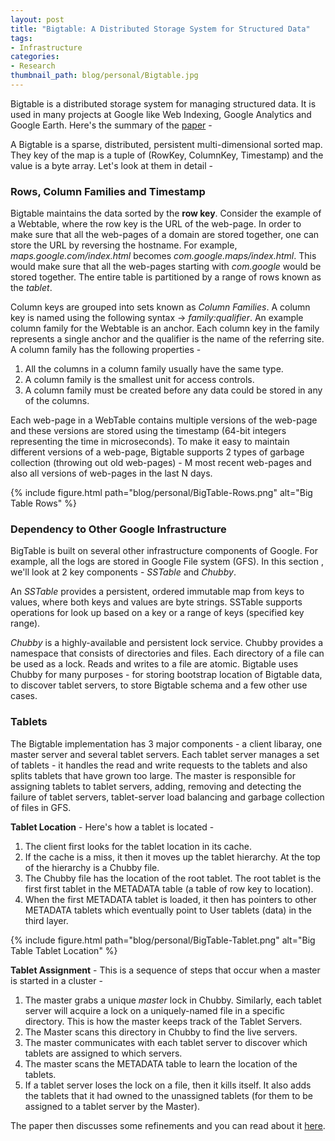 ```yaml
---
layout: post
title: "Bigtable: A Distributed Storage System for Structured Data"
tags:
- Infrastructure
categories:
- Research
thumbnail_path: blog/personal/Bigtable.jpg
---
```


Bigtable is a distributed storage system for managing structured data. It is used in many projects at Google like Web Indexing, Google Analytics and Google Earth. Here's the summary of the [paper](http://research.google.com/archive/bigtable-osdi06.pdf) - 

A Bigtable is a sparse, distributed, persistent multi-dimensional sorted map. They key of the map is a tuple of (RowKey, ColumnKey, Timestamp) and the value is a byte array. Let's look at them in detail - 

### Rows, Column Families and Timestamp

Bigtable maintains the data sorted by the **row key**. Consider the example of a Webtable, where the row key is the URL of the web-page. In order to make sure that all the web-pages of a domain are stored together, one can store the URL by reversing the hostname. For example, *maps.google.com/index.html* becomes *com.google.maps/index.html*. This would make sure that all the web-pages starting with *com.google* would be stored together. The entire table is partitioned by a range of rows known as the *tablet*.

Column keys are grouped into sets known as *Column Families*. A column key is named using the following syntax -> *family:qualifier*. An example column family for the Webtable is an anchor. Each column key in the family represents a single anchor and the qualifier is the name of the referring site. A column family has the following properties - 

1. All the columns in a column family usually have the same type.
2. A column family is the smallest unit for access controls.
3. A column family must be created before any data could be stored in any of the columns.

Each web-page in a WebTable contains multiple versions of the web-page and these versions are stored using the timestamp (64-bit integers representing the time in microseconds). To make it easy to maintain different versions of a web-page, Bigtable supports 2 types of garbage collection (throwing out old web-pages) - M most recent web-pages and also all versions of web-pages in the last N days.

{% include figure.html path="blog/personal/BigTable-Rows.png" alt="Big Table Rows" %}

### Dependency to Other Google Infrastructure

BigTable is built on several other infrastructure components of Google. For example, all the logs are stored in Google File system (GFS). In this section , we'll look at 2 key components - *SSTable* and *Chubby*.

An *SSTable* provides a persistent, ordered immutable map from keys to values, where both keys and values are byte strings. SSTable supports operations for look up based on a key or a range of keys (specified key range). 

*Chubby* is a highly-available and persistent lock service. Chubby provides a namespace that consists of directories and files.  Each directory of a file can be used as a lock. Reads and writes to a file are atomic. Bigtable uses Chubby for many purposes - for storing bootstrap location of Bigtable data, to discover tablet servers, to store Bigtable schema and a few other use cases.

### Tablets

The Bigtable implementation has 3 major components - a client libaray, one master server and several tablet servers. Each tablet server manages a set of tablets - it handles the read and write requests to the tablets and also splits tablets that have grown too large. The master is responsible for assigning tablets to tablet servers, adding, removing and detecting the failure of tablet servers, tablet-server load balancing and garbage collection of files in GFS.

**Tablet Location** - Here's how a tablet is located - 

1. The client first looks for the tablet location in its cache.
2. If the cache is a miss, it then it moves up the tablet hierarchy. At the top of the hierarchy is a Chubby file.
3. The Chubby file has the location of the root tablet. The root tablet is the first first tablet in the METADATA table (a table of row key to location).
4. When the first METADATA tablet is loaded, it then has pointers to other METADATA tablets which eventually point to User tablets (data) in the third layer.

{% include figure.html path="blog/personal/BigTable-Tablet.png" alt="Big Table Tablet Location" %}

**Tablet Assignment** - This is a sequence of steps that occur when a master is started in a cluster - 

1. The master grabs a unique *master* lock in Chubby. Similarly, each tablet server will acquire a lock on a uniquely-named file in a specific directory. This is how the master keeps track of the Tablet Servers.
2. The Master scans this directory in Chubby to find the live servers.
3. The master communicates with each tablet server to discover which tablets are assigned to which servers.
4. The master scans the METADATA table to learn the location of the tablets.
5. If a tablet server loses the lock on a file, then it kills itself. It also adds the tablets that it had owned to the unassigned tablets (for them to be assigned to a tablet server by the Master).

The paper then discusses some refinements and you can read about it [here](http://research.google.com/archive/bigtable-osdi06.pdf).